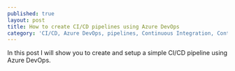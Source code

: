 ```yaml
---
published: true
layout: post
title: How to create CI/CD pipelines using Azure DevOps
category: 'CI/CD, Azure DevOps, pipelines, Continuous Integration, Continuous Development'
---
```

In this post I will show you to create and setup a simple CI/CD pipeline using Azure DevOps.


